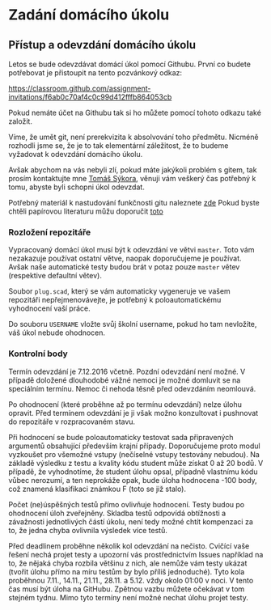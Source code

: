 # Zadání domácího úkolu

## Přístup a odevzdání domácího úkolu

Letos se bude odevzdávat domácí úkol pomocí Githubu. První co budete potřebovat je přistoupit na tento pozvánkový odkaz:

https://classroom.github.com/assignment-invitations/f6ab0c70af4c0c99d412fffb864053cb

Pokud nemáte účet na Githubu tak si ho můžete pomocí tohoto odkazu také založit.

Víme, že umět git, není prerekvizita k absolvování toho předmětu. Nicméně rozhodli jsme se, že je to tak elementární záležitost, že to budeme vyžadovat k odevzdání domácího úkolu.

Avšak abychom na vás nebyli zlí, pokud máte jakýkoli problém s gitem, tak prosím kontaktujte mne  [Tomáš Sýkora](mailto://tomas.sykora@fit.cvut.cz), věnuji vám veškerý čas potřebný k tomu, abyste byli schopni úkol odevzdat.

Potřebný materiál k nastudování funkčnosti gitu naleznete [zde](https://guides.github.com)
Pokud byste chtěli papírovou literaturu můžu doporučit [toto](https://knihy.nic.cz/files/nic/edice/scott_chacon_pro_git.pdf)

### Rozložení repozitáře

Vypracovaný domácí úkol musí být k odevzdání ve větvi `master`. Toto vám nezakazuje používat ostatní větve, naopak doporučujeme je používat. Avšak naše automatické testy budou brát v potaz pouze `master` větev (respektive defaultní větev).

Soubor `plug.scad`, který se vám automaticky vygeneruje ve vašem repozitáři nepřejmenovávejte, je potřebný k poloautomatickému vyhodnocení vaší práce.

Do souboru `USERNAME` vložte svůj školní username, pokud ho tam nevložíte, váš úkol nebude ohodnocen.

### Kontrolní body


Termín odevzdání je 7.12.2016 včetně. Pozdní odevzdání není možné. V případě doložené dlouhodobé vážné nemoci je možné domluvit se na speciálním termínu. Nemoc či nehoda těsně před odevzdáním neomlouvá.

Po ohodnocení (které proběhne až po termínu odevzdání) nelze úlohu opravit. Před termínem odevzdání je ji však možno konzultovat i pushnovat do repozitáře v rozpracovaném stavu.

Při hodnocení se bude poloautomaticky testovat sada připravených argumentů obsahující především krajní případy. Doporučujeme proto modul vyzkoušet pro všemožné vstupy (nečíselné vstupy testovány nebudou). Na základě výsledku z testu a kvality kódu student může získat 0 až 20 bodů. V případě, že vyhodnotíme, že student úlohu opsal, případně vlastnímu kódu vůbec nerozumí, a ten neprokáže opak, bude úloha hodnocena -100 body, což znamená klasifikaci známkou F (toto se již stalo).

Počet (ne)úspěšných testů přímo ovlivňuje hodnocení. Testy budou po ohodnocení úloh zveřejněny. Skladba testů odpovídá obtížnosti a závažnosti jednotlivých částí úkolu, není tedy možné chtít kompenzaci za to, že jedna chyba ovlivnila výsledek více testů.

Před deadlinem proběhne několik kol odevzdání na nečisto. Cvičící vaše řešení nechá projet testy a upozorní vás prostřednictvím Issues například na to, že nějaká chyba rozbila většinu z nich, ale nemůže vám testy ukázat (tvořit úlohu přímo na míru testům by bylo příliš jednoduché). Tyto kola proběhnou 7.11., 14.11., 21.11., 28.11. a 5.12. vždy okolo 01:00 v noci. V tento čas musí být úloha na GitHubu. Zpětnou vazbu můžete očekávat v tom stejném tydnu. Mimo tyto termíny není možné nechat úlohu projet testy.







